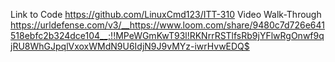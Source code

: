 Link to Code
https://github.com/LinuxCmd123/ITT-310
Video Walk-Through
https://urldefense.com/v3/__https://www.loom.com/share/9480c7d726e641518ebfc2b324dce104__;!!MPeWGmKwT93l!RKNrrRSTlfsRb9jYFlwRgOnwf9qjRU8WhGJpqlVxoxWMdN9U6IdjN9J9vMYz-iwrHvwEDQ$
